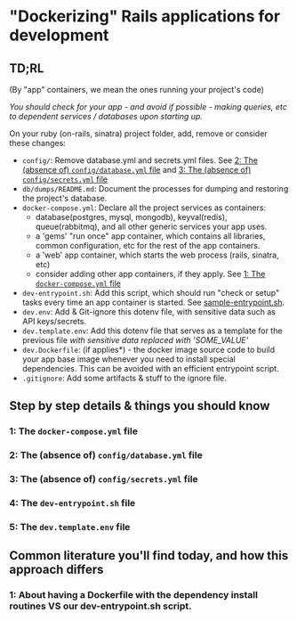 # "Dockerizing" Rails applications for development

## TD;RL

(By "app" containers, we mean the ones running your project's code)

*You should check for your app - and avoid if possible - making queries, etc to dependent services / databases upon starting up.*

On your ruby (on-rails, sinatra) project folder, add, remove or consider these changes:
* `config/`: Remove database.yml and secrets.yml files. See [2: The (absence of) `config/database.yml` file](#2-the-absence-of-configdatabaseyml-file) and [3: The (absence of) `config/secrets.yml` file](#3-the-absence-of-configsecretsyml-file)
* `db/dumps/README.md`: Document the processes for dumping and restoring the project's database.
* `docker-compose.yml`: Declare all the project services as containers:
  * database(postgres, mysql, mongodb), keyval(redis), queue(rabbitmq), and all other generic services your app uses.
  * a 'gems' "run once" app container, which contains all libraries, common configuration, etc for the rest of the app containers.
  * a 'web' app container, which starts the web process (rails, sinatra, etc)
  * consider adding other app containers, if they apply. See [1: The `docker-compose.yml` file](#1-the-docker-composeyml-file)
* `dev-entrypoint.sh`: Add this script, which should run "check or setup" tasks every time an app container is started. See [sample-entrypoint.sh](./sample-entrypoint.sh).
* `dev.env`: Add & Git-ignore this dotenv file, with sensitive data such as API keys/secrets.
* `dev.template.env`: Add this dotenv file that serves as a template for the previous file *with sensitive data replaced with 'SOME_VALUE'*
* `dev.Dockerfile`: (if applies*) - the docker image source code to build your app base image whenever you need to install special dependencies. This can be avoided with an efficient entrypoint script.
* `.gitignore`: Add some artifacts & stuff to the ignore file.

## Step by step details & things you should know
### 1: The `docker-compose.yml` file
### 2: The (absence of) `config/database.yml` file
### 3: The (absence of) `config/secrets.yml` file
### 4: The `dev-entrypoint.sh` file
### 5: The `dev.template.env` file

## Common literature you'll find today, and how this approach differs

### 1: About having a Dockerfile with the dependency install routines VS our dev-entrypoint.sh script.
